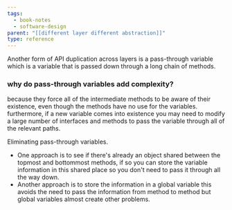 ```yaml
---
tags:
  - book-notes
  - software-design
parent: "[[different layer different abstraction]]"
type: reference
---
```

Another form of API duplication across layers is a pass-through variable which is a variable that is passed down through a long chain of methods.

### why do pass-through variables add complexity?
because they force all of the intermediate methods to be aware of their existence, even though the methods have no use for the variables. furthermore, if a new variable comes into existence you may need to modify a large number of interfaces and methods to pass the variable through all of the relevant paths.

Eliminating pass-through variables.
- One approach is to see if there's already an object shared between the topmost and bottommost methods, if so you can store the variable information in this shared place so you don't need to pass it through all the way down.
- Another approach is to store the information in a global variable this avoids the need to pass the information from method to method but global variables almost create other problems.
